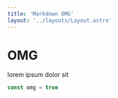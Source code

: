 ```yaml
---
title: 'Markdown OMG'
layout: '../layouts/Layout.astro'
---
```


# OMG

lorem ipsum dolor sit

```javascript
const omg = true
```